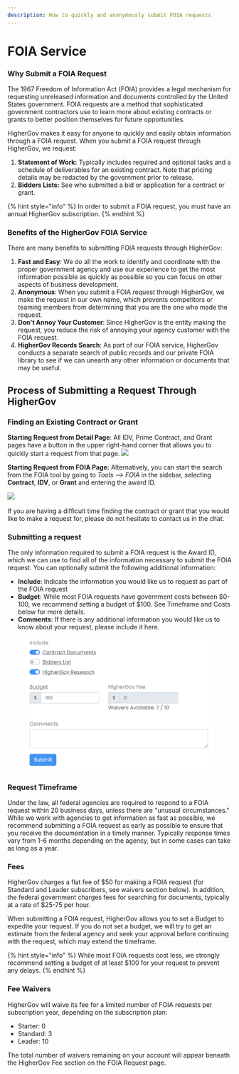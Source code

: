 ```yaml
---
description: How to quickly and anonymously submit FOIA requests
---
```


# FOIA Service

### Why Submit a FOIA Request

The 1967 Freedom of Information Act (FOIA) provides a legal mechanism for requesting unreleased information and documents controlled by the United States government.  FOIA requests are a method that sophisticated government contractors use to learn more about existing contracts or grants to better position themselves for future opportunities.&#x20;

HigherGov makes it easy for anyone to quickly and easily obtain information through a FOIA request.  When you submit a FOIA request through HigherGov, we request:

1. **Statement of Work:** Typically includes required and optional tasks and a schedule of deliverables for an existing contract. Note that pricing details may be redacted by the government prior to release.
2. **Bidders Lists:**  See who submitted a bid or application for a contract or grant.&#x20;

{% hint style="info" %}
In order to submit a FOIA request, you must have an annual HigherGov subscription.
{% endhint %}

### Benefits of the HigherGov FOIA Service

There are many benefits to submitting FOIA requests through HigherGov:

1. **Fast and Easy**: We do all the work to identify and coordinate with the proper government agency and use our experience to get the most information possible as quickly as possible so you can focus on other aspects of business development.
2. **Anonymous**: When you submit a FOIA request through HigherGov, we make the request in our own name, which prevents competitors or teaming members from determining that you are the one who made the request.
3. **Don't Annoy Your Customer**: Since HigherGov is the entity making the request, you reduce the risk of annoying your agency customer with the FOIA request.
4. **HigherGov Records Search**: As part of our FOIA service, HigherGov conducts a separate search of public records and our private FOIA library to see if we can unearth any other information or documents that may be useful.

## Process of Submitting a Request Through HigherGov

### Finding an Existing Contract or Grant

**Starting Request from Detail Page**: All IDV, Prime Contract, and Grant pages have a button in the upper right-hand corner that allows you to quickly start a request from that page. ![](../.gitbook/assets/foia\_button.png)

**Starting Request from FOIA Page:** Alternatively, you can start the search from the FOIA tool by going to _Tools --> FOIA_ in the sidebar, selecting **Contract**, **IDV**, or **Grant** and entering the award ID.

![](../.gitbook/assets/award\_search.png)

If you are having a difficult time finding the contract or grant that you would like to make a request for, please do not hesitate to contact us in the chat.

### Submitting a request

The only information required to submit a FOIA request is the Award ID, which we can use to find all of the information necessary to submit the FOIA request.  You can optionally submit the following additional information:

* **Include**: Indicate the information you would like us to request as part of the FOIA request
* **Budget**: While most FOIA requests have government costs between $0-100, we recommend setting a budget of $100.  See Timeframe and Costs below for more details.
* **Comments**: If there is any additional information you would like us to know about your request, please include it here.

<figure><img src="../.gitbook/assets/image (1) (2) (1).png" alt=""><figcaption></figcaption></figure>

### Request Timeframe

Under the law, all federal agencies are required to respond to a FOIA request within 20 business days, unless there are "unusual circumstances."  While we work with agencies to get information as fast as possible, we recommend submitting a FOIA request as early as possible to ensure that you receive the documentation in a timely manner.  Typically response times vary from 1-6 months depending on the agency, but in some cases can take as long as a year. &#x20;

### Fees

HigherGov charges a flat fee of $50 for making a FOIA request (for Standard and Leader subscribers, see waivers section below).  In addition, the federal government charges fees for searching for documents, typically at a rate of $25-75 per hour. &#x20;

When submitting a FOIA request, HigherGov allows you to set a Budget to expedite your request.  If you do not set a budget, we will try to get an estimate from the federal agency and seek your approval before continuing with the request, which may extend the timeframe.&#x20;

{% hint style="info" %}
While most FOIA requests cost less, we strongly recommend setting a budget of at least $100 for your request to prevent any delays.
{% endhint %}

### Fee Waivers

HigherGov will waive its fee for a limited number of FOIA requests per subscription year, depending on the subscription plan:

* Starter: 0
* Standard: 3
* Leader: 10

The total number of waivers remaining on your account will appear beneath the HigherGov Fee section on the FOIA Request page.
